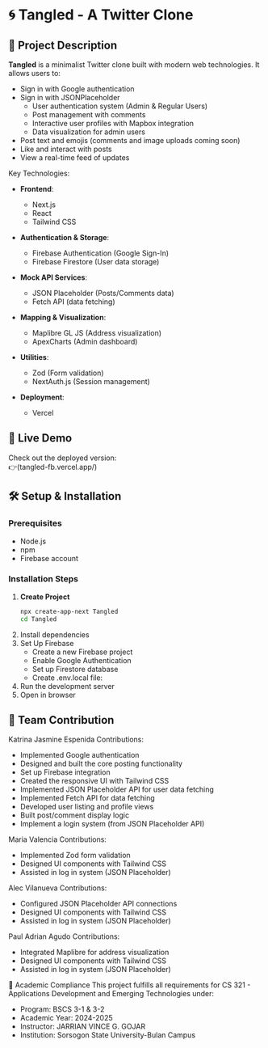 # 🌀 Tangled - A Twitter Clone

## 📝 Project Description
**Tangled** is a minimalist Twitter clone built with modern web technologies. It allows users to:
- Sign in with Google authentication
- Sign in with JSONPlaceholder
  - User authentication system (Admin & Regular Users)
  - Post management with comments
  - Interactive user profiles with Mapbox integration
  - Data visualization for admin users
- Post text and emojis (comments and image uploads coming soon)
- Like and interact with posts
- View a real-time feed of updates

Key Technologies:
- **Frontend**:
  - Next.js
  - React
  - Tailwind CSS
    
- **Authentication & Storage**:
  - Firebase Authentication (Google Sign-In)
  - Firebase Firestore (User data storage)

- **Mock API Services**:
  - JSON Placeholder (Posts/Comments data)
  - Fetch API (data fetching)

- **Mapping & Visualization**:
  - Maplibre GL JS (Address visualization)
  - ApexCharts (Admin dashboard)

- **Utilities**:
  - Zod (Form validation)
  - NextAuth.js (Session management)

- **Deployment**:
  - Vercel

## 🚀 Live Demo
Check out the deployed version:  
👉(tangled-fb.vercel.app/) <!-- Replace with your actual URL -->

## 🛠 Setup & Installation

### Prerequisites
- Node.js
- npm
- Firebase account

### Installation Steps
1. **Create Project**
   ```bash
   npx create-app-next Tangled
   cd Tangled
2. Install dependencies
3. Set Up Firebase
   - Create a new Firebase project
   - Enable Google Authentication
   - Set up Firestore database
   - Create .env.local file:
5. Run the development server
6. Open in browser

## 👥 Team Contribution

Katrina Jasmine Espenida
Contributions:
 - Implemented Google authentication
 - Designed and built the core posting functionality
 - Set up Firebase integration
 - Created the responsive UI with Tailwind CSS
 - Implemented JSON Placeholder API for user data fetching
 - Implemented Fetch API for data fetching
 - Developed user listing and profile views
 - Built post/comment display logic
 - Implement a login system (from JSON Placeholder API)

Maria Valencia
Contributions:
 - Implemented Zod form validation
 - Designed UI components with Tailwind CSS
 - Assisted in log in system (JSON Placeholder)

Alec Vilanueva
Contributions:
 - Configured JSON Placeholder API connections
 - Designed UI components with Tailwind CSS
 - Assisted in log in system (JSON Placeholder)

Paul Adrian Agudo
Contributions:
 - Integrated Maplibre for address visualization
 - Designed UI components with Tailwind CSS
 - Assisted in log in system (JSON Placeholder)


 📄 Academic Compliance
This project fulfills all requirements for CS 321 - Applications Development and Emerging Technologies under:

- Program: BSCS 3-1 & 3-2
- Academic Year: 2024-2025
- Instructor: JARRIAN VINCE G. GOJAR
- Institution: Sorsogon State University-Bulan Campus

